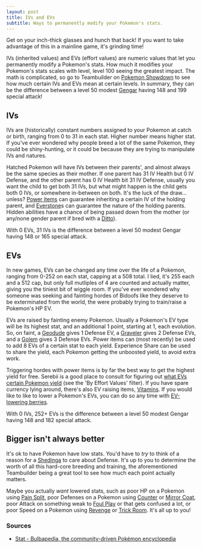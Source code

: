 ```yaml
---
layout: post
title: IVs and EVs
subtitle: Ways to permanently modify your Pokemon's stats.
---
```


Get on your inch-thick glasses and hunch that back! If you want to take advantage of this in a mainline game, it's grinding time!

IVs (inherited values) and EVs (effort values) are numeric values that let you permanently modify a Pokemon's stats. How much it modifies your Pokemon's stats scales with level, level 100 seeing the greatest impact. The math is complicated, so go to Teambuilder on [Pokemon Showdown](https://play.pokemonshowdown.com/) to see how much certain IVs and EVs mean at certain levels. In summary, they can be the difference between a level 50 modest [Gengar](https://www.serebii.net/pokedex-swsh/gengar/) having 148 and 199 special attack!

## IVs

IVs are (historically) constant numbers assigned to your Pokemon at catch or birth, ranging from 0 to 31 in each stat. Higher number means higher stat. If you've ever wondered why people breed a lot of the same Pokemon, they could be shiny-hunting, or it could be because they are trying to manipulate IVs and natures.

Hatched Pokemon will have IVs between their parents', and almost always be the same species as their mother. If one parent has 31 IV Health but 0 IV Defense, and the other parent has 0 IV Health bit 31 IV Defense, usually you want the child to get both 31 IVs, but what might happen is the child gets both 0 IVs, or somewhere in-between on both. It's the luck of the draw... unless? [Power items](https://bulbapedia.bulbagarden.net/wiki/Power_item) can guarantee inheriting a certain IV of the holding parent, and [Everstone](https://www.serebii.net/itemdex/everstone.shtml)s can guarantee the nature of the holding parents. Hidden abilities have a chance of being passed down from the mother (or any/none gender parent if bred with a [Ditto](https://www.serebii.net/pokedex-swsh/ditto/)).

With 0 EVs, 31 IVs is the difference between a level 50 modest Gengar having 148 or 165 special attack.

## EVs

In new games, EVs can be changed any time over the life of a Pokemon, ranging from 0-252 on each stat, capping at a 508 total. I lied, it's 255 each and a 512 cap, but only full mutliples of 4 are counted and actually matter, giving you the tiniest bit of wiggle room. If you've ever wondered why someone was seeking and fainting hordes of Bidoofs like they deserve to be exterminated from the world, the were probably trying to train/raise a Pokemon's HP EV.

EVs are raised by fainting enemy Pokemon. Usually a Pokemon's EV type will be its highest stat, and an additional 1 point, starting at 1, each evolution. So, on faint, a [Geodude](https://www.serebii.net/pokedex-swsh/geodude/) gives 1 Defense EV, a [Graveler](https://www.serebii.net/pokedex-swsh/graveler/) gives 2 Defense EVs, and a [Golem](https://www.serebii.net/pokedex-swsh/golem/) gives 3 Defense EVs. Power items can (most recently) be used to add 8 EVs of a certain stat to each yield. Experience Share can be used to share the yield, each Pokemon getting the unboosted yield, to avoid extra work.

Triggering hordes with power items is by far the best way to get the highest yield for free. Serebii is a good place to consult for figuring out [what EVs certain Pokemon yield](https://www.serebii.net/pokedex-swsh/) (see the 'By Effort Values' filter). If you have spare currency lying around, there's also EV raising items, [Vitamins](https://www.serebii.net/itemdex/list/vitamins.shtml). If you would like to like to lower a Pokemon's EVs, you can do so any time with [EV-lowering berries](https://pokemondb.net/pokebase/48404/what-are-ev-reducing-berries).

With 0 IVs, 252+ EVs is the difference between a level 50 modest Gengar having 148 and 182 special attack.

## Bigger isn't always better

It's ok to have Pokemon have low stats. You'd have to *try* to think of a reason for a [Shedinga](https://www.serebii.net/pokedex-swsh/shedinja/) to care about Defense. It's up to you to determine the worth of all this hard-core breeding and training, the aforementioned Teambuilder being a great tool to see how much each point actually matters.

Maybe you actually _want_ lowered stats, such as poor HP on a Pokemon using [Pain Split](https://www.serebii.net/attackdex-swsh/painsplit.shtml), poor Defenses on a Pokemon using [Counter](https://www.serebii.net/attackdex-swsh/counter.shtml) or [Mirror Coat](https://www.serebii.net/attackdex-swsh/mirrorcoat.shtml), poor Attack on something weak to [Foul Play](https://www.serebii.net/attackdex-swsh/foulplay.shtml) or that gets confused a lot, or poor Speed on a Pokemon using [Revenge](https://www.serebii.net/attackdex-swsh/revenge.shtml) or [Trick Room](https://www.serebii.net/attackdex-swsh/trickroom.shtml). It's all up to you! 

### Sources

- [Stat - Bulbapedia, the community-driven Pokémon encyclopedia](https://bulbapedia.bulbagarden.net/wiki/Stat#Individual_values)
